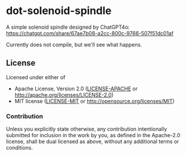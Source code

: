 # dot-solenoid-spindle

A simple solenoid spindle designed by ChatGPT4o:
  https://chatgpt.com/share/67ae7b08-a2cc-800c-9766-507f51dc01af

Currently does not compile, but we'll see what happens.

## License

Licensed under either of

- Apache License, Version 2.0 ([LICENSE-APACHE](LICENSE-APACHE) or http://apache.org/licenses/LICENSE-2.0)
- MIT license ([LICENSE-MIT](LICENSE-MIT) or http://opensource.org/licenses/MIT)

### Contribution

Unless you explicitly state otherwise, any contribution intentionally submitted
for inclusion in the work by you, as defined in the Apache-2.0 license, shall
be dual licensed as above, without any additional terms or conditions.
